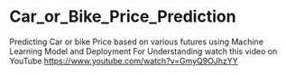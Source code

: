 # Car_or_Bike_Price_Prediction
Predicting Car or bike Price based on various futures using Machine Learning Model and Deployment
For Understanding watch this video on YouTube
https://www.youtube.com/watch?v=GmyQ9OJhzYY
